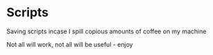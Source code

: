 # Scripts
Saving scripts incase I spill copious amounts of coffee on my machine

Not all will work, not all will be useful - enjoy
